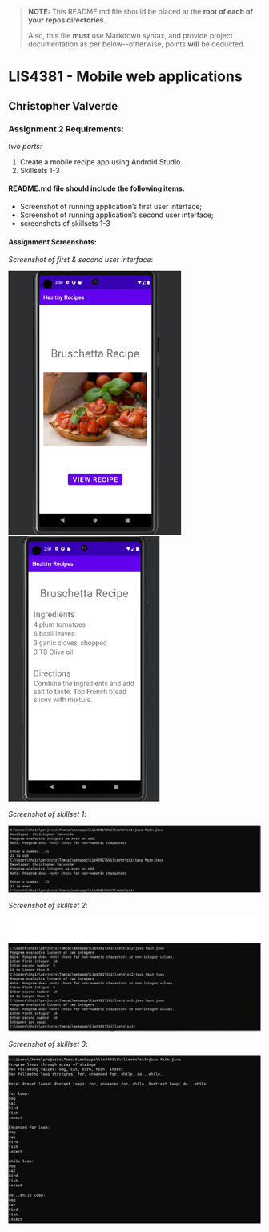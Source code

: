 > **NOTE:** This README.md file should be placed at the **root of each of your repos directories.**
>
>Also, this file **must** use Markdown syntax, and provide project documentation as per below--otherwise, points **will** be deducted.
>

# LIS4381 -  Mobile web applications

## Christopher Valverde

### Assignment 2 Requirements:

*two parts:*

1. Create a mobile recipe app using Android Studio.
2. Skillsets 1-3

#### README.md file should include the following items:

* Screenshot of running application’s first user interface;
* Screenshot of running application’s second user interface;
* screenshots of skillsets 1-3

#### Assignment Screenshots:

*Screenshot of first & second user interface*:

![interface 1](img/p1.png) ![interface 2](img/p2.png)

*Screenshot of skillset 1*:

![Screenshot of even or odd](img/ss1.png)

*Screenshot of skillset 2*:

![Screenshot of largest number](img/ss2.png)

*Screenshot of skillset 3*:

![Screenshot of arraysandloops](img/ss3.png)